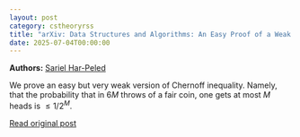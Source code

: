 ```yaml
---
layout: post
category: cstheoryrss
title: "arXiv: Data Structures and Algorithms: An Easy Proof of a Weak Version of Chernoff inequality"
date: 2025-07-04T00:00:00
---
```


**Authors:** [Sariel Har-Peled](https://dblp.uni-trier.de/search?q=Sariel+Har-Peled)

We prove an easy but very weak version of Chernoff inequality. Namely, that
the probability that in $6M$ throws of a fair coin, one gets at most $M$ heads
is $\leq 1/2^M$.

[Read original post](http://arxiv.org/abs/2507.02759v1)
